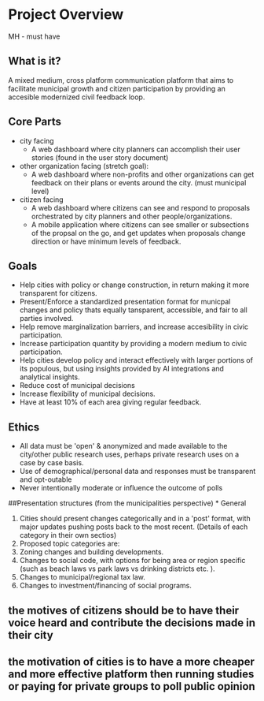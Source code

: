 # Project Overview
MH - must have

## What is it? 

  A mixed medium, cross platform communication platform that aims to facilitate municipal growth and citizen participation by providing an accesible modernized civil feedback loop.
## Core Parts
- city facing
  * A web dashboard where city planners can accomplish their user stories (found in the user story document)
- other organization facing (stretch goal):
  * A web dashboard where non-profits and other organizations can get feedback on their plans or events around the city. (must municipal level)
- citizen facing
  * A web dashboard where citizens can see and respond to proposals orchestrated by city planners and other people/organizations.
  * A mobile application where citizens can see smaller or subsections of the propsal on the go, and get updates when proposals change direction or have minimum levels of feedback. 

## Goals
* Help cities with policy or change construction, in return making it more transparent for citizens.
* Present/Enforce a standardized presentation format for municpal changes and policy thats equally tansparent, accessible, and fair to all parties involved.
* Help remove marginalization barriers, and increase accesibility in civic participation.
* Increase participation quantity by providing a modern medium to civic participation.
* Help cities develop policy and interact effectively with larger portions of its populous, but using insights provided by AI integrations and analytical insights.
* Reduce cost of municipal decisions
* Increase flexibility of municipal decisions.
* Have at least 10% of each area giving regular feedback.

## Ethics

* All data must be 'open' & anonymized and made available to the city/other public research uses, perhaps private research uses on a case by case basis.
* Use of demographical/personal data and responses must be transparent and opt-outable
* Never intentionally moderate or influence the outcome of polls


##Presentation structures (from the municipalities perspective) * General

1. Cities should present changes categorically and in a 'post' format, with major updates pushing posts back to the most recent. 
(Details of each category in their own sectios)
2. Proposed topic categories are:
  1. Zoning changes and building developments.
  2. Changes to social code, with options for being area or region specific (such as beach laws vs park laws vs drinking districts etc. ).
  4. Changes to municipal/regional tax law.
  5. Changes to investment/financing of social programs.

## the motives of citizens should be to have their voice heard and contribute the decisions made in their city
## the motivation of cities is to have a more cheaper and more effective platform then running studies or paying for private groups to poll public opinion
